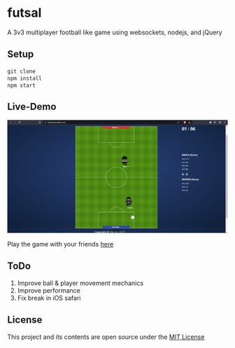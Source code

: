 # futsal

A 3v3 multiplayer football like game using websockets, nodejs, and jQuery

## Setup

```
git clone
npm install
npm start
```

## Live-Demo

![futsal](./client/public/img/game.png)

Play the game with your friends [here](https://futsal.onrender.com)

## ToDo

1. Improve ball & player movement mechanics
2. Improve performance
3. Fix break in iOS safari

## License

This project and its contents are open source under the [MIT License](https://github.com/darekkay/dashboard/blob/master/LICENSE)
